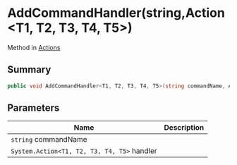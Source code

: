 # AddCommandHandler(string,Action\<T1, T2, T3, T4, T5>)

Method in [Actions](./)

## Summary

```csharp
public void AddCommandHandler<T1, T2, T3, T4, T5>(string commandName, Action<T1, T2, T3, T4, T5> handler);
```

## Parameters

| Name                                        | Description |
| ------------------------------------------- | ----------- |
| `string` commandName                        |             |
| `System.Action<T1, T2, T3, T4, T5>` handler |             |
